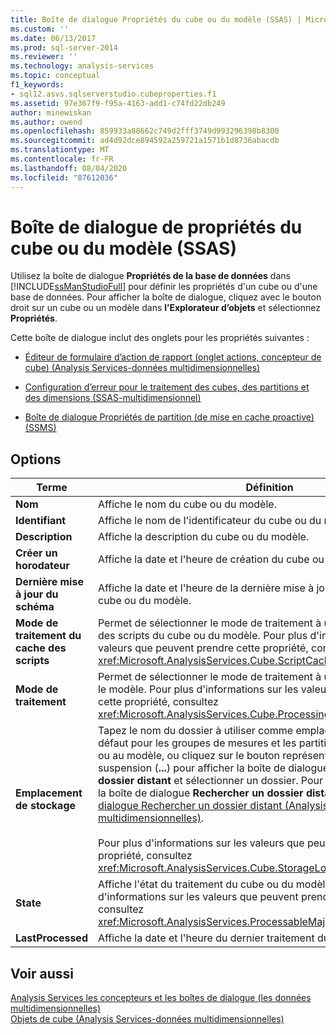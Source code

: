 ```yaml
---
title: Boîte de dialogue Propriétés du cube ou du modèle (SSAS) | Microsoft Docs
ms.custom: ''
ms.date: 06/13/2017
ms.prod: sql-server-2014
ms.reviewer: ''
ms.technology: analysis-services
ms.topic: conceptual
f1_keywords:
- sql12.asvs.sqlserverstudio.cubeproperties.f1
ms.assetid: 97e367f9-f95a-4163-add1-c74fd22db249
author: minewiskan
ms.author: owend
ms.openlocfilehash: 859933a88662c749d2fff3749d993296398b8300
ms.sourcegitcommit: ad4d92dce894592a259721a1571b1d8736abacdb
ms.translationtype: MT
ms.contentlocale: fr-FR
ms.lasthandoff: 08/04/2020
ms.locfileid: "87612036"
---
```

# <a name="cube-or-model-properties-dialog-box-ssas"></a>Boîte de dialogue de propriétés du cube ou du modèle (SSAS)
  Utilisez la boîte de dialogue **Propriétés de la base de données** dans [!INCLUDE[ssManStudioFull](../includes/ssmanstudiofull-md.md)] pour définir les propriétés d'un cube ou d'une base de données. Pour afficher la boîte de dialogue, cliquez avec le bouton droit sur un cube ou un modèle dans **l’Explorateur d’objets** et sélectionnez **Propriétés**.  
  
 Cette boîte de dialogue inclut des onglets pour les propriétés suivantes :  
  
-   [Éditeur de formulaire d’action de rapport &#40;onglet actions, concepteur de cube&#41; &#40;Analysis Services-données multidimensionnelles&#41;](report-action-form-editor-cube-designer-analysis-services-multidimensional-data.md)  
  
-   [Configuration d’erreur pour le traitement des cubes, des partitions et des dimensions &#40;SSAS-multidimensionnel&#41;](multidimensional-models/error-configuration-for-cube-partition-and-dimension-processing.md)  
  
-   [Boîte de dialogue Propriétés de partition &#40;de mise en cache proactive&#41; &#40;SSMS&#41;](proactive-caching-partition-properties-dialog-box-ssms.md)  
  
## <a name="options"></a>Options  
  
|Terme|Définition|  
|----------|----------------|  
|**Nom**|Affiche le nom du cube ou du modèle.|  
|**Identifiant**|Affiche le nom de l'identificateur du cube ou du modèle.|  
|**Description**|Affiche la description du cube ou du modèle.|  
|**Créer un horodateur**|Affiche la date et l'heure de création du cube ou du modèle.|  
|**Dernière mise à jour du schéma**|Affiche la date et l'heure de la dernière mise à jour des métadonnées du cube ou du modèle.|  
|**Mode de traitement du cache des scripts**|Permet de sélectionner le mode de traitement à utiliser pour le cache des scripts du cube ou du modèle. Pour plus d'informations sur les valeurs que peuvent prendre cette propriété, consultez <xref:Microsoft.AnalysisServices.Cube.ScriptCacheProcessingMode%2A>.|  
|**Mode de traitement**|Permet de sélectionner le mode de traitement à utiliser pour le cube ou le modèle. Pour plus d'informations sur les valeurs que peuvent prendre cette propriété, consultez <xref:Microsoft.AnalysisServices.Cube.ProcessingMode%2A>.|  
|**Emplacement de stockage**|Tapez le nom du dossier à utiliser comme emplacement de stockage par défaut pour les groupes de mesures et les partitions associés au cube ou au modèle, ou cliquez sur le bouton représentant des points de suspension (**...**) pour afficher la boîte de dialogue **Rechercher un dossier distant** et sélectionner un dossier. Pour plus d'informations sur la boîte de dialogue **Rechercher un dossier distant**, consultez [Boîte de dialogue Rechercher un dossier distant &#40;Analysis Services - Données multidimensionnelles&#41;](browse-for-remote-folder-dialog-box-analysis-services-multidimensional-data.md).<br /><br /> Pour plus d'informations sur les valeurs que peuvent prendre cette propriété, consultez <xref:Microsoft.AnalysisServices.Cube.StorageLocation%2A>.|  
|**State**|Affiche l'état du traitement du cube ou du modèle. Pour plus d'informations sur les valeurs que peuvent prendre cette propriété, consultez <xref:Microsoft.AnalysisServices.ProcessableMajorObject.State%2A>.|  
|**LastProcessed**|Affiche la date et l'heure du dernier traitement du cube ou du modèle.|  
  
## <a name="see-also"></a>Voir aussi  
 [Analysis Services les concepteurs et les boîtes de dialogue &#40;les données multidimensionnelles&#41;](analysis-services-designers-and-dialog-boxes-multidimensional-data.md)   
 [Objets de cube &#40;Analysis Services-données multidimensionnelles&#41;](multidimensional-models-olap-logical-cube-objects/cube-objects-analysis-services-multidimensional-data.md)  
  
  
